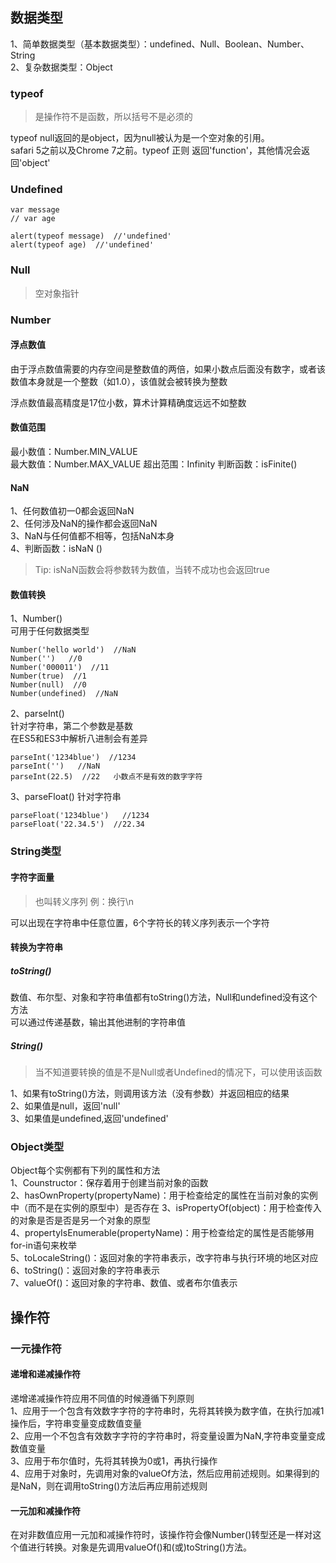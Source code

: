 ## 数据类型
1、简单数据类型（基本数据类型）：undefined、Null、Boolean、Number、String  
2、复杂数据类型：Object  

### typeof 
>是操作符不是函数，所以括号不是必须的  

typeof null返回的是object，因为null被认为是一个空对象的引用。  
safari 5之前以及Chrome 7之前。typeof 正则 返回'function'，其他情况会返回'object'

### Undefined

```
var message
// var age

alert(typeof message)  //'undefined'
alert(typeof age)  //'undefined' 
```

### Null
> 空对象指针

### Number
#### 浮点数值
由于浮点数值需要的内存空间是整数值的两倍，如果小数点后面没有数字，或者该数值本身就是一个整数（如1.0），该值就会被转换为整数

浮点数值最高精度是17位小数，算术计算精确度远远不如整数

#### 数值范围
最小数值：Number.MIN_VALUE  
最大数值：Number.MAX_VALUE
超出范围：Infinity
判断函数：isFinite()

#### NaN
1、任何数值初一0都会返回NaN  
2、任何涉及NaN的操作都会返回NaN  
3、NaN与任何值都不相等，包括NaN本身  
4、判断函数：isNaN ()
> Tip: isNaN函数会将参数转为数值，当转不成功也会返回true

#### 数值转换
1、Number()  
可用于任何数据类型
```
Number('hello world')  //NaN
Number('')   //0
Number('000011')  //11
Number(true)  //1
Number(null)  //0
Number(undefined)  //NaN
```
2、parseInt()   
针对字符串，第二个参数是基数  
在ES5和ES3中解析八进制会有差异
```
parseInt('1234blue')  //1234
parseInt('')   //NaN
parseInt(22.5)  //22   小数点不是有效的数字字符
```

3、parseFloat()
针对字符串
```
parseFloat('1234blue')   //1234
parseFloat('22.34.5')  //22.34
```

### String类型
#### 字符字面量  
>也叫转义序列  例：换行\n  

可以出现在字符串中任意位置，6个字符长的转义序列表示一个字符

#### 转换为字符串
##### toString()
数值、布尔型、对象和字符串值都有toString()方法，Null和undefined没有这个方法  
可以通过传递基数，输出其他进制的字符串值

##### String()
>当不知道要转换的值是不是Null或者Undefined的情况下，可以使用该函数  

1、如果有toString()方法，则调用该方法（没有参数）并返回相应的结果  
2、如果值是null，返回'null'  
3、如果值是undefined,返回'undefined'

### Object类型
Object每个实例都有下列的属性和方法  
1、Counstructor：保存着用于创建当前对象的函数  
2、hasOwnProperty(propertyName)：用于检查给定的属性在当前对象的实例中（而不是在实例的原型中）是否存在
3、isPropertyOf(object)：用于检查传入的对象是否是否是另一个对象的原型  
4、propertyIsEnumerable(propertyName)：用于检查给定的属性是否能够用for-in语句来枚举  
5、toLocaleString()：返回对象的字符串表示，改字符串与执行环境的地区对应  
6、toString()：返回对象的字符串表示  
7、valueOf()：返回对象的字符串、数值、或者布尔值表示

## 操作符
### 一元操作符
#### 递增和递减操作符
递增递减操作符应用不同值的时候遵循下列原则   
1、应用于一个包含有效数字字符的字符串时，先将其转换为数字值，在执行加减1操作后，字符串变量变成数值变量  
2、应用一个不包含有效数字字符的字符串时，将变量设置为NaN,字符串变量变成数值变量  
3、应用于布尔值时，先将其转换为0或1，再执行操作  
4、应用于对象时，先调用对象的valueOf方法，然后应用前述规则。如果得到的是NaN，则在调用toString()方法后再应用前述规则

#### 一元加和减操作符  
在对非数值应用一元加和减操作符时，该操作符会像Number()转型还是一样对这个值进行转换。对象是先调用valueOf()和(或)toString()方法。



